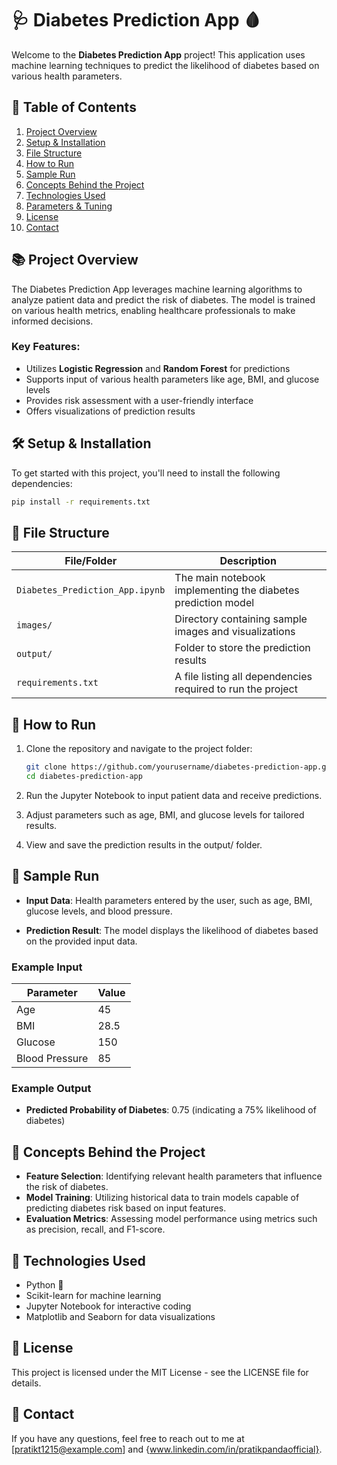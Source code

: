 # 🩺 Diabetes Prediction App 🩸

Welcome to the **Diabetes Prediction App** project! This application uses machine learning techniques to predict the likelihood of diabetes based on various health parameters.

## 📖 Table of Contents

1. [Project Overview](#-project-overview)
2. [Setup & Installation](#-setup--installation)
3. [File Structure](#-file-structure)
4. [How to Run](#-how-to-run)
5. [Sample Run](#-sample-run)
6. [Concepts Behind the Project](#-concepts-behind-the-project)
7. [Technologies Used](#-technologies-used)
8. [Parameters & Tuning](#-parameters--tuning)
9. [License](#-license)
10. [Contact](#-contact)

## 📚 Project Overview

The Diabetes Prediction App leverages machine learning algorithms to analyze patient data and predict the risk of diabetes. The model is trained on various health metrics, enabling healthcare professionals to make informed decisions.

### Key Features:
- Utilizes **Logistic Regression** and **Random Forest** for predictions
- Supports input of various health parameters like age, BMI, and glucose levels
- Provides risk assessment with a user-friendly interface
- Offers visualizations of prediction results

## 🛠️ Setup & Installation

To get started with this project, you'll need to install the following dependencies:

```bash
pip install -r requirements.txt
```

## 📁 File Structure

| File/Folder                              | Description                                                       |
|------------------------------------------|-------------------------------------------------------------------|
| `Diabetes_Prediction_App.ipynb`        | The main notebook implementing the diabetes prediction model      |
| `images/`                                | Directory containing sample images and visualizations             |
| `output/`                                | Folder to store the prediction results                           |
| `requirements.txt`                       | A file listing all dependencies required to run the project      |

## 🚀 How to Run

1. Clone the repository and navigate to the project folder:
   ```bash
   git clone https://github.com/yourusername/diabetes-prediction-app.git
   cd diabetes-prediction-app
2. Run the Jupyter Notebook to input patient data and receive predictions.

3. Adjust parameters such as age, BMI, and glucose levels for tailored results.

4. View and save the prediction results in the output/ folder.

## 📸 Sample Run

- **Input Data**: Health parameters entered by the user, such as age, BMI, glucose levels, and blood pressure.

- **Prediction Result**: The model displays the likelihood of diabetes based on the provided input data.

### Example Input
| Parameter       | Value   |
|------------------|---------|
| Age              | 45      |
| BMI              | 28.5    |
| Glucose          | 150     |
| Blood Pressure    | 85      |

### Example Output
- **Predicted Probability of Diabetes**: 0.75 (indicating a 75% likelihood of diabetes)

## 🔬 Concepts Behind the Project

- **Feature Selection**: Identifying relevant health parameters that influence the risk of diabetes.
- **Model Training**: Utilizing historical data to train models capable of predicting diabetes risk based on input features.
- **Evaluation Metrics**: Assessing model performance using metrics such as precision, recall, and F1-score.

## 🧠 Technologies Used

- Python 🐍
- Scikit-learn for machine learning
- Jupyter Notebook for interactive coding
- Matplotlib and Seaborn for data visualizations

## 📄 License

This project is licensed under the MIT License - see the LICENSE file for details.

## 💬 Contact

If you have any questions, feel free to reach out to me at [pratikt1215@example.com] and {www.linkedin.com/in/pratikpandaofficial}.
